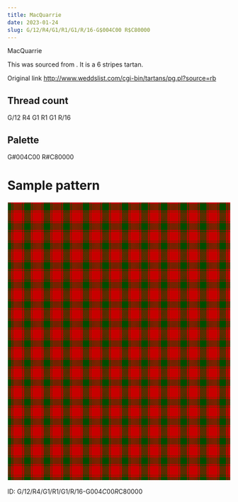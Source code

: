 ```yaml
---
title: MacQuarrie
date: 2023-01-24
slug: G/12/R4/G1/R1/G1/R/16-G$004C00 R$C80000
---
```

MacQuarrie

This was sourced from <no value>.  It is a 6 stripes tartan.

Original link http://www.weddslist.com/cgi-bin/tartans/pg.pl?source=rb

## Thread count
G/12 R4 G1 R1 G1 R/16

## Palette
G#004C00 R#C80000

# Sample pattern

![Tartan detail](tartan.png "G/12 R4 G1 R1 G1 R/16 tartan")

ID: G/12/R4/G1/R1/G1/R/16-G$004C00 R$C80000